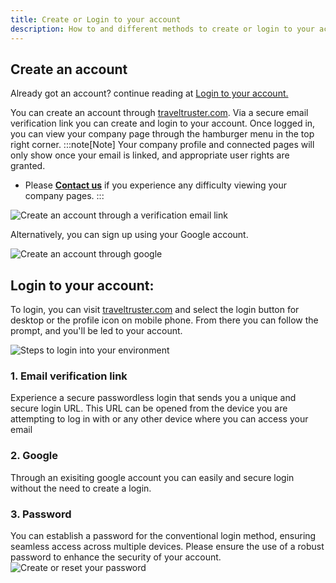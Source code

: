 ```yaml
---
title: Create or Login to your account
description: How to and different methods to create or login to your account
---
```


## Create an account

Already got an account? continue reading at [Login to your account.](/user_manual/login/#login-to-your-account)

You can create an account through [traveltruster.com](https://www.traveltruster.com/?modal=account&flow=signup). Via a secure email verification link you can create and login to your account. Once logged in, you can view your company page through the hamburger menu in the top right corner.
:::note[Note]
Your company profile and connected pages will only show once your email is linked, and appropriate user rights are granted.
- Please [**Contact us**](mailto:info@traveltruster.com?subject=Issues%20viewing%20my%20company%20page)  if you experience any difficulty viewing your company pages.
:::

![Create an account through a verification email link](/images/Create_an_account.jpg)

Alternatively, you can sign up using your Google account.

![Create an account through google](/images/Create_an_account2.jpg)

## Login to your account:

To login, you can visit [traveltruster.com](https://www.traveltruster.com/?modal=account&flow=signin) and select the login button for desktop or the profile icon on mobile phone.
From there you can follow the prompt, and you'll be led to your account. 

![Steps to login into your environment](/images/login_steps1.jpg)

### 1. Email verification link
Experience a secure passwordless login that sends you a unique and secure login URL. This URL can be opened from the device you are attempting to log in with or any other device where you can access your email

### 2. Google 
Through an exisiting google account you can easily and secure login without the need to create a login.

### 3. Password 
You can establish a password for the conventional login method, ensuring seamless access across multiple devices. Please ensure the use of a robust password to enhance the security of your account.
![Create or reset your password](/images/reset_password.jpg)






